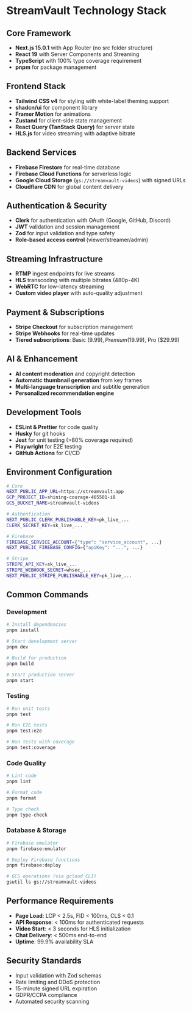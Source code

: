 # StreamVault Technology Stack

## Core Framework

- **Next.js 15.0.1** with App Router (no src folder structure)
- **React 19** with Server Components and Streaming
- **TypeScript** with 100% type coverage requirement
- **pnpm** for package management

## Frontend Stack

- **Tailwind CSS v4** for styling with white-label theming support
- **shadcn/ui** for component library
- **Framer Motion** for animations
- **Zustand** for client-side state management
- **React Query (TanStack Query)** for server state
- **HLS.js** for video streaming with adaptive bitrate

## Backend Services

- **Firebase Firestore** for real-time database
- **Firebase Cloud Functions** for serverless logic
- **Google Cloud Storage** (`gs://streamvault-videos`) with signed URLs
- **Cloudflare CDN** for global content delivery

## Authentication & Security

- **Clerk** for authentication with OAuth (Google, GitHub, Discord)
- **JWT** validation and session management
- **Zod** for input validation and type safety
- **Role-based access control** (viewer/streamer/admin)

## Streaming Infrastructure

- **RTMP** ingest endpoints for live streams
- **HLS** transcoding with multiple bitrates (480p-4K)
- **WebRTC** for low-latency streaming
- **Custom video player** with auto-quality adjustment

## Payment & Subscriptions

- **Stripe Checkout** for subscription management
- **Stripe Webhooks** for real-time updates
- **Tiered subscriptions**: Basic ($9.99), Premium ($19.99), Pro ($29.99)

## AI & Enhancement

- **AI content moderation** and copyright detection
- **Automatic thumbnail generation** from key frames
- **Multi-language transcription** and subtitle generation
- **Personalized recommendation engine**

## Development Tools

- **ESLint & Prettier** for code quality
- **Husky** for git hooks
- **Jest** for unit testing (>80% coverage required)
- **Playwright** for E2E testing
- **GitHub Actions** for CI/CD

## Environment Configuration

```bash
# Core
NEXT_PUBLIC_APP_URL=https://streamvault.app
GCP_PROJECT_ID=shining-courage-465501-i8
GCS_BUCKET_NAME=streamvault-videos

# Authentication
NEXT_PUBLIC_CLERK_PUBLISHABLE_KEY=pk_live_...
CLERK_SECRET_KEY=sk_live_...

# Firebase
FIREBASE_SERVICE_ACCOUNT={"type": "service_account", ...}
NEXT_PUBLIC_FIREBASE_CONFIG={"apiKey": "...", ...}

# Stripe
STRIPE_API_KEY=sk_live_...
STRIPE_WEBHOOK_SECRET=whsec_...
NEXT_PUBLIC_STRIPE_PUBLISHABLE_KEY=pk_live_...
```

## Common Commands

### Development

```bash
# Install dependencies
pnpm install

# Start development server
pnpm dev

# Build for production
pnpm build

# Start production server
pnpm start
```

### Testing

```bash
# Run unit tests
pnpm test

# Run E2E tests
pnpm test:e2e

# Run tests with coverage
pnpm test:coverage
```

### Code Quality

```bash
# Lint code
pnpm lint

# Format code
pnpm format

# Type check
pnpm type-check
```

### Database & Storage

```bash
# Firebase emulator
pnpm firebase:emulator

# Deploy Firebase functions
pnpm firebase:deploy

# GCS operations (via gcloud CLI)
gsutil ls gs://streamvault-videos
```

## Performance Requirements

- **Page Load**: LCP < 2.5s, FID < 100ms, CLS < 0.1
- **API Response**: < 100ms for authenticated requests
- **Video Start**: < 3 seconds for HLS initialization
- **Chat Delivery**: < 500ms end-to-end
- **Uptime**: 99.9% availability SLA

## Security Standards

- Input validation with Zod schemas
- Rate limiting and DDoS protection
- 15-minute signed URL expiration
- GDPR/CCPA compliance
- Automated security scanning
